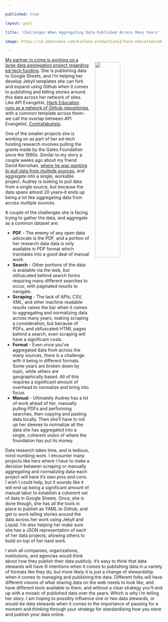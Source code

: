 ---
published: true
layout: post
title: 'Challenges When Aggregating Data Published Across Many Years'
image: https://s3.amazonaws.com/kinlane-productions2/hack-education/ed-tech-investment-research.png
---

<p><a href="http://funding.hackeducation.com/"><img src="https://s3.amazonaws.com/kinlane-productions2/hack-education/ed-tech-investment-research.png" align="right" width="40%" style="padding: 15px;" /></a>
<p><a href="http://funding.hackeducation.com/">My partner in crime is working on a large data aggregation project regarding ed-tech funding</a>. She is publishing data to Google Sheets, and I’m helping her develop Jekyll templates she can fork and expand using Github when it comes to publishing and telling stories around this data across her network of sites. Like API Evangelist, <a href="https://github.com/hackeducation/">Hack Education runs as a network of Github repositories</a>, with a common template across them–we call the overlap between API Evangelist, <a href="http://contrafabulists.com/">Contrafabulists</a>.

<p>One of the smaller projects she is working on as part of her ed-tech funding research involves pulling the grants made by the Gates Foundation since the 1990s. Similar to my story a couple weeks ago about my friend David Kernohan, <a href="https://apievangelist.com/2017/06/28/i-have-two-interesting-apis-and-i-am-not-a-developer-what-do-i-do/">where he was wanting to pull data from multiple sources</a>, and aggregate into a single, workable project. Audrey is looking to pull data from a single source, but because the data spans almost 20 years–it ends up being a lot like aggregating data from across multiple sources.

<p>A couple of the challenges she is facing trying to gather the data, and aggregate as a common dataset are:

<ul>
  <li><strong>PDF</strong> - The enemy of any open data advocate is the PDF, and a portion of her research data data is only available in PDF format which translates into a good deal of manual work.</li>
  <li><strong>Search</strong> - Other portions of the data is available via the web, but obfuscated behind search forms requiring many different searches to occur, with paginated results to navigate.</li>
  <li><strong>Scraping</strong> - The lack of APIs, CSV, XML, and other machine readable results raises the bar when it comes to aggregating and normalizing data across many years, making scraping a consideration, but because of PDFs, and obfuscated HTML pages behind a search, even scraping will have a significant costs.</li>
  <li><strong>Format</strong> - Even once you’ve aggregated data from across the many sources, there is a challenge with it being in different formats. Some years are broken down by topic, while others are geographically based. All of this requires a significant amount of overhead to normalize and bring into focus.</li>
  <li><strong>Manual</strong> - Ultimately Audrey has a lot of work ahead of her, manually pulling PDFs and performing searches, then copying and pasting data locally. Then she’ll have to roll up her sleeves to normalize all the data she has aggregated into a single, coherent vision of where the foundation has put its money.</li>
</ul>

<p>Data research takes time, and is tedious, mind numbing work. I encounter many projects like hers where I have to make a decision between scraping or manually aggregating and normalizing data–each project will have it’s own pros and cons. I wish I could help, but it sounds like it will end up being a significant amount of manual labor to establish a coherent set of data in Google Sheets. Once, she is done though, she has all the tools in place to publish as YAML to Github, and get to work telling stories around the data across her work using Jekyll and Liquid. I’m also helping her make sure she has a JSON representation of each of her data projects, allowing others to build on top of her hard work.

<p>I wish all companies, organizations, institutions, and agencies would think about how they publish their data publicly. It’s easy to think that data stewards will have ill intentions when it comes to publishing data in a variety of formats like they do, but more likely it is just a change of stewardship when it comes to managing and publishing the data. Different folks will have different visions of what sharing data on the web needs to look like, and have different tools available to them, and without a clear strategy you’ll end up with a mosaic of published data over the years. Which is why I’m telling her story. I am hoping to possibly influence one or two data stewards, or would-be data stewards when it comes to the importance of pausing for a moment and thinking through your strategy for standardizing how you store and publish your data online.



